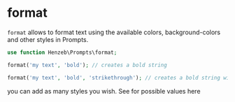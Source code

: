 # format

`format` allows to format text using the available colors, background-colors
and other styles in Prompts.

```php
use function Henzeb\Prompts\format;

format('my text', 'bold'); // creates a bold string

format('my text', 'bold', 'strikethrough'); // creates a bold string with strikethrough
```

you can add as many styles you wish. See for possible values here